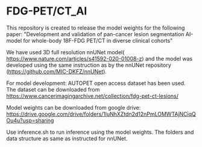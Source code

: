 # FDG-PET/CT_AI
This repository is created to release the model weights for the following paper: "Development and validation of pan-cancer lesion segmentation AI-model for whole-body 18F-FDG PET/CT in diverse clinical cohorts"



We have used 3D full resolution nnUNet model( https://www.nature.com/articles/s41592-020-01008-z) and the model was developed using the same instruction as by the nnUNet repository (https://github.com/MIC-DKFZ/nnUNet). 



For model development: AUTOPET open access dataset has been used. The dataset can be downloaded from https://www.cancerimagingarchive.net/collection/fdg-pet-ct-lesions/




Model weights can be downloaded from google drive: https://drive.google.com/drive/folders/1luNhXZtdn2d12nPmLOMWTAjNCiqQOu4u?usp=sharing

Use inference.sh to run inference using the model weights. The folders and data structure as same as instructed for nnUNet. 
